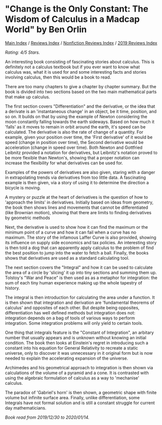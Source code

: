 # "Change is the Only Constant: The Wisdom of Calculus in a Madcap World" by Ben Orlin

[Main Index](../../../README.md) / [Reviews Index](../../README.md) / [Nonfiction Reviews Index](../README.md) / [2019 Reviews Index](README.md)

*Rating: 4/5 Stars.*

An interesting book consisting of fascinating stories about calculus. This is definitely not a calculus textbook but if you ever want to know what calculus was, what it is used for and some interesting facts and stories involving calculus, then this would be a book to read.

There are too many chapters to give a chapter by chapter summary. But the book is divided into two sections based on the two main mathematical parts that make up calculus.

The first section covers "Differentiation" and the derivative, or the idea that a derivate is an 'instantaneous change' in an object, be it time, position, and so on. It builds on that by using the example of Newton considering the moon constantly falling towards the earth sideways. Based on how much it 'falls' as it moves to remain in orbit around the earth, it's speed can be calculated. The derivative is also the rate of change of a quantity. For example, given your position over time, the 'First derivative' of it would be speed (change in position over time), the Second derivative would be acceleration (change in speed over time). Both Newton and Gottfried Leibnitz provided a notation for derivatives, but Leibnitz's notation proved to be more flexible than Newton's, showing that a proper notation can increase the flexibility for what derivatives can be used for.

Examples of the powers of derivatives are also given, staring with a danger in extrapolating trends via derivatives from too little data. A fascinating example is then given, via a story of using it to determine the direction a bicycle is moving.

A mystery or puzzle at the heart of derivatives is the question of how to 'approach the limits' in derivatives. Initially based on ideas from geometry, the book then shows lines and movements that cannot be differentiated (like Brownian motion), showing that there are limits to finding derivatives by geometric methods

Next, the derivative is used to show how it can find the maximum or the minimum point of a curve and how it can fail when a curve has no maximum. The story of the infamous Laffer Curve is also provided, showing its influence on supply side economics and tax policies. An interesting story is then told a dog that can apparently apply calculus to the problem of find the best position to jump into the water to fetch a ball. Finally, the books shows that derivatives are used as a standard calculating tool.

The next section covers the "Integral" and how it can be used to calculate the area of a circle by 'slicing' it up into tiny sections and summing them up. Tolstoy's "War and Peace" is then used as as a metaphor for integration: the sum of each tiny human experience making up the whole tapestry of history.

The integral is then introduction for calculating the area under a function. It is then shown that integration and derivation are 'fundamental theorems of calculus' and opposites of each other. But despite being opposites, differentiation has well defined methods but integration does not: integration depends on a bag of tools of various ways to perform integration. Some integration problems will only yield to certain tools.

One thing that integrals feature is the "Constant of Integration", an arbitary number that usually appears and is unknown without knowing an initial condition. The book then looks at Einstein's regret in introducing such a constant into his equation for General Relativity to recreate a static universe, only to discover it was unnecessary in it original form but is now needed to explain the accelerating expansion of the universe.

Archimedes and his geometrical approach to integration is then shown via calculations of the volume of a pyramid and a cone. It is contrasted with using the algebraic formulation of calculus as a way to 'mechanise' calculus.

The paradox of 'Gabriel's horn' is then shown, a geometric shape with finite volume but infinite surface area. Finally, unlike differentiation, some Integrals have not formal solution and is still a constant struggle for current day mathematicians.

*Book read from 2019/12/30 to 2020/01/14.*
